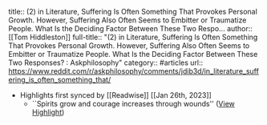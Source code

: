 title:: (2) in Literature, Suffering Is Often Something That Provokes Personal Growth. However, Suffering Also Often Seems to Embitter or Traumatize People. What Is the Deciding Factor Between These Two Respo...
author:: [[Tom Hiddleston]]
full-title:: "(2) in Literature, Suffering Is Often Something That Provokes Personal Growth. However, Suffering Also Often Seems to Embitter or Traumatize People. What Is the Deciding Factor Between These Two Responses? : Askphilosophy"
category:: #articles
url:: https://www.reddit.com/r/askphilosophy/comments/jdib3d/in_literature_suffering_is_often_something_that/

- Highlights first synced by [[Readwise]] [[Jan 26th, 2023]]
	- ``Spirits grow and courage increases through wounds'' ([View Highlight](https://read.readwise.io/read/01gqnt40zfep3wg9d506qnsx7x))